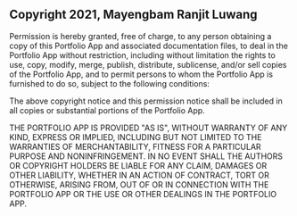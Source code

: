 ## Copyright 2021, Mayengbam Ranjit Luwang

Permission is hereby granted, free of charge, to any person obtaining a copy of this Portfolio App and associated documentation files, to deal in the Portfolio App without restriction, including without limitation the rights to use, copy, modify, merge, publish, distribute, sublicense, and/or sell copies of the Portfolio App, and to permit persons to whom the Portfolio App is furnished to do so, subject to the following conditions:

The above copyright notice and this permission notice shall be included in all copies or substantial portions of the Portfolio App.

THE PORTFOLIO APP IS PROVIDED "AS IS", WITHOUT WARRANTY OF ANY KIND, EXPRESS OR IMPLIED, INCLUDING BUT NOT LIMITED TO THE WARRANTIES OF MERCHANTABILITY, FITNESS FOR A PARTICULAR PURPOSE AND NONINFRINGEMENT. IN NO EVENT SHALL THE AUTHORS OR COPYRIGHT HOLDERS BE LIABLE FOR ANY CLAIM, DAMAGES OR OTHER LIABILITY, WHETHER IN AN ACTION OF CONTRACT, TORT OR OTHERWISE, ARISING FROM, OUT OF OR IN CONNECTION WITH THE PORTFOLIO APP OR THE USE OR OTHER DEALINGS IN THE PORTFOLIO APP.
